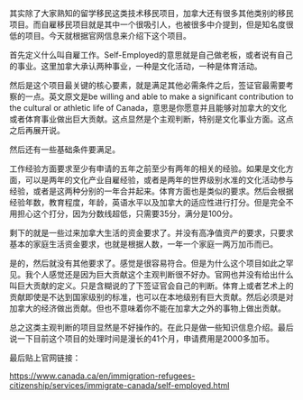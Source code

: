 其实除了大家熟知的留学移民这类技术移民项目，加拿大还有很多其他类别的移民项目。而自雇移民项目就是其中一个很吸引人，也被很多中介提到，但是知名度很低的项目。今天就根据官网信息来介绍下这个项目。

首先定义什么叫自雇工作。Self-Employed的意思就是自己做老板，或者说有自己的事业。这里加拿大承认两种事业，一种是文化活动，一种是体育活动。

然后是这个项目最关键的核心要素，就是满足其他必需条件之后，签证官最需要考察的一点。英文原文是be willing and able to make a significant contribution to the cultural or athletic life of Canada，意思是你愿意并且能够对加拿大的文化或者体育事业做出巨大贡献。这点显然是个主观判断，特别是文化事业方面。这点之后再展开说。

然后还有一些基础条件要满足。

工作经验方面要求至少有申请的五年之前至少有两年的相关的经验。如果是文化方面，可以是两年的文化产业自雇经验，或者是两年的世界级别水准的文化活动参与经验，或者是这两种分别的一年合并起来。体育方面也是类似的要求。然后会根据经验年数，教育程度，年龄，英语水平以及加拿大的适应性进行打分。但是完全不用担心这个打分，因为分数线超低，只需要35分，满分是100分。

剩下的就是一些过来加拿大生活的资金要求了。并没有高净值资产的要求，只要求基本的家庭生活资金要求，也就是根据人数，一年一个家庭一两万加币而已。

是的，然后就没有其他要求了。感觉是很容易符合。但是为什么这个项目如此之罕见。我个人感觉还是因为巨大贡献这个主观判断很不好办。官网也并没有给出什么叫巨大贡献的定义。只是含糊说的了下签证官会自己的判断。体育上或者艺术上的贡献即使是不达到国家级别的标准，也可以在本地级别有巨大贡献。然后必须是对加拿大的经济做出贡献。但也不意味着你不能在加拿大之外的事物上做出贡献。

总之这类主观判断的项目显然是不好操作的。在此只是做一些知识信息介绍。最后说一下目前这个项目的处理时间是漫长的41个月，申请费用是2000多加币。

最后贴上官网链接：

https://www.canada.ca/en/immigration-refugees-citizenship/services/immigrate-canada/self-employed.html
